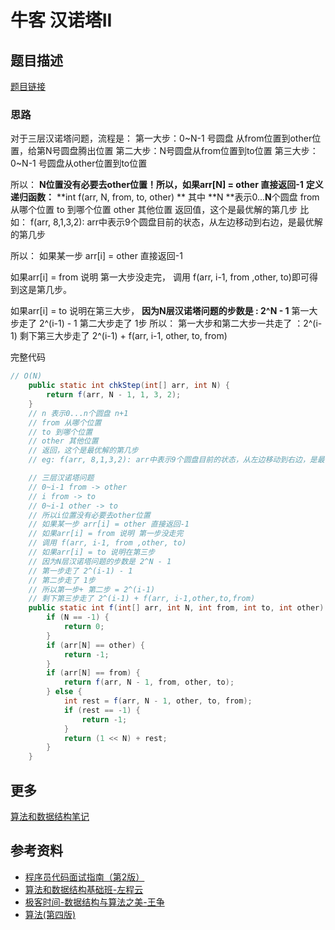 # 牛客 汉诺塔II

## 题目描述


[题目链接](https://www.nowcoder.com/questionTerminal/b2d552cd60b7415fad2612a32e799812)


### 思路


对于三层汉诺塔问题，流程是：
第一大步：0~N-1 号圆盘 从from位置到other位置，给第N号圆盘腾出位置
第二大步：N号圆盘从from位置到to位置
第三大步：0~N-1 号圆盘从other位置到to位置 


所以：
**N位置没有必要去other位置！所以，如果arr[N] = other 直接返回-1**
**定义递归函数：**
**int f(arr, N, from, to, other) **
其中
**N **表示0...**N**个圆盘 
from 从哪个位置
to 到哪个位置
other 其他位置
返回值，这个是最优解的第几步
比如：
f(arr, 8,1,3,2): arr中表示9个圆盘目前的状态，从左边移动到右边，是最优解的第几步


所以：
如果某一步 arr[i] = other 直接返回-1

如果arr[i] = from 说明 第一大步没走完，
调用 f(arr, i-1, from ,other, to)即可得到这是第几步。

如果arr[i] = to 说明在第三大步，
**因为N层汉诺塔问题的步数是 : 2^N - 1**
第一大步走了 2^(i-1) - 1
第二大步走了 1步
所以：
第一大步和第二大步一共走了 ：2^(i-1)
剩下第三大步走了 2^(i-1) + f(arr, i-1, other, to, from)


完整代码
```java
// O(N)
	public static int chkStep(int[] arr, int N) {
		return f(arr, N - 1, 1, 3, 2);
	}
	// n 表示0...n个圆盘 n+1
	// from 从哪个位置
	// to 到哪个位置
	// other 其他位置
	// 返回，这个是最优解的第几步
	// eg: f(arr, 8,1,3,2): arr中表示9个圆盘目前的状态，从左边移动到右边，是最优解的第几步

	// 三层汉诺塔问题
	// 0~i-1 from -> other
	// i from -> to
	// 0~i-1 other -> to
	// 所以i位置没有必要去other位置
	// 如果某一步 arr[i] = other 直接返回-1
	// 如果arr[i] = from 说明 第一步没走完
	// 调用 f(arr, i-1, from ,other, to)
	// 如果arr[i] = to 说明在第三步
	// 因为N层汉诺塔问题的步数是 2^N - 1
	// 第一步走了 2^(i-1) - 1
	// 第二步走了 1步
	// 所以第一步+ 第二步 = 2^(i-1)
	// 剩下第三步走了 2^(i-1) + f(arr, i-1,other,to,from)
	public static int f(int[] arr, int N, int from, int to, int other) {
		if (N == -1) {
			return 0;
		}
		if (arr[N] == other) {
			return -1;
		}
		if (arr[N] == from) {
			return f(arr, N - 1, from, other, to);
		} else {
			int rest = f(arr, N - 1, other, to, from);
			if (rest == -1) {
				return -1;
			}
			return (1 << N) + rest;
		}
	}
```


## 更多


[算法和数据结构笔记](https://github.com/GreyZeng/algorithm)


## 参考资料


- [程序员代码面试指南（第2版）](https://book.douban.com/subject/30422021/)
- [算法和数据结构基础班-左程云](https://ke.qq.com/course/2145184)
- [极客时间-数据结构与算法之美-王争](https://time.geekbang.org/column/intro/126)
- [算法(第四版)](https://book.douban.com/subject/19952400/)
